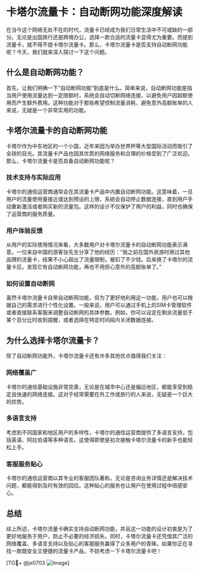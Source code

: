 # 卡塔尔流量卡：自动断网功能深度解读

在当今这个网络无处不在的时代，流量卡已经成为我们日常生活中不可或缺的一部分。无论是出国旅行还是跨境办公，选择一款合适的流量卡显得尤为重要。而提到流量卡，就不得不提卡塔尔流量卡。那么，卡塔尔流量卡是否支持自动断网功能呢？今天，我们就来深入探讨一下这个问题。

## 什么是自动断网功能？

首先，让我们明确一下“自动断网功能”到底是什么。简单来说，自动断网功能是指当用户使用流量达到一定限额时，系统会自动切断网络连接，以避免用户因超额使用而产生额外费用。这种功能对于那些希望控制流量消耗、避免意外高额账单的人来说，无疑是一个非常实用的功能。

## 卡塔尔流量卡的自动断网功能

卡塔尔作为中东地区的一个小国，近年来因为举办世界杯等大型国际活动而吸引了全球的目光。其流量卡产品也因其优质的网络服务和合理的价格受到了广泛欢迎。那么，卡塔尔流量卡是否具备自动断网功能呢？

### 技术支持与实际应用

卡塔尔的通信运营商通常会在其流量卡产品中内置自动断网功能。这意味着，一旦用户的流量使用量接近或达到预设的上限，系统会自动停止数据连接，直到用户手动重新激活或者购买新的流量包。这样的设计不仅保护了用户的利益，同时也确保了运营商的服务质量。

### 用户体验反馈

从用户的实际使用情况来看，大多数用户对卡塔尔流量卡的自动断网功能表示满意。一位来自中国的游客张先生分享了他的经历：“我之前在国外旅游时用过其他品牌的流量卡，结果不小心超出了流量限制，被扣了不少钱。后来换了卡塔尔的流量卡后，发现它有自动断网功能，再也不用担心意外的高额账单了。”

### 如何设置自动断网

虽然卡塔尔流量卡自带自动断网功能，但为了更好地利用这一功能，用户也可以根据自己的需求进行个性化设置。一般来说，用户可以通过手机上的SIM卡管理软件或者直接联系客服来调整自动断网的具体参数。例如，你可以设定在剩余流量低于某个百分比时收到提醒，或者选择在特定时间段内关闭数据连接。

## 为什么选择卡塔尔流量卡？

除了自动断网功能外，卡塔尔流量卡还有许多其他优点值得我们关注：

### 网络覆盖广

卡塔尔的通信基础设施非常完善，无论是在城市中心还是偏远地区，都能享受到稳定且快速的网络连接。这对于经常需要在外工作或旅行的人来说，无疑是一个巨大的优势。

### 多语言支持

考虑到不同国家和地区用户的多样性，卡塔尔的通信运营商提供了多语言支持，包括英语、阿拉伯语等多种语言。这使得即使是初次接触卡塔尔流量卡的新手也能轻松上手。

### 客服服务贴心

卡塔尔的通信运营商以其专业的客服团队著称。无论是咨询业务详情还是解决技术问题，都能得到及时有效的回应。这种贴心的服务也让用户在使用过程中倍感安心。

## 总结

综上所述，卡塔尔流量卡确实支持自动断网功能，并且这一功能的设计初衷是为了更好地服务于用户，防止不必要的经济损失。同时，卡塔尔流量卡还凭借其广泛的网络覆盖、多语言支持以及贴心的客服服务赢得了众多用户的青睐。如果你正在寻找一款既安全又便捷的流量卡产品，不妨考虑一下卡塔尔流量卡吧！

[TG💪+ @jx0703 ![Image](https://github.com/user-attachments/assets/dbca1d08-cadb-493c-b0ec-ad6f7a83f270)]
